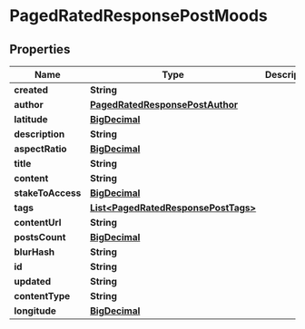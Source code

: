 
# PagedRatedResponsePostMoods

## Properties
Name | Type | Description | Notes
------------ | ------------- | ------------- | -------------
**created** | **String** |  |  [optional]
**author** | [**PagedRatedResponsePostAuthor**](PagedRatedResponsePostAuthor.md) |  |  [optional]
**latitude** | [**BigDecimal**](BigDecimal.md) |  |  [optional]
**description** | **String** |  |  [optional]
**aspectRatio** | [**BigDecimal**](BigDecimal.md) |  |  [optional]
**title** | **String** |  |  [optional]
**content** | **String** |  |  [optional]
**stakeToAccess** | [**BigDecimal**](BigDecimal.md) |  |  [optional]
**tags** | [**List&lt;PagedRatedResponsePostTags&gt;**](PagedRatedResponsePostTags.md) |  |  [optional]
**contentUrl** | **String** |  |  [optional]
**postsCount** | [**BigDecimal**](BigDecimal.md) |  |  [optional]
**blurHash** | **String** |  |  [optional]
**id** | **String** |  |  [optional]
**updated** | **String** |  |  [optional]
**contentType** | **String** |  |  [optional]
**longitude** | [**BigDecimal**](BigDecimal.md) |  |  [optional]



